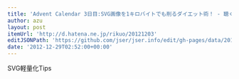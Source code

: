 ```yaml
---
title: 'Advent Calendar 3日目:SVG画像を1キロバイトでも削るダイエット術！ - 聴く耳を持たない(片方しか)'
author: azu
layout: post
itemUrl: 'http://d.hatena.ne.jp/rikuo/20121203'
editJSONPath: 'https://github.com/jser/jser.info/edit/gh-pages/data/2012/12/index.json'
date: '2012-12-29T02:52:00+00:00'
---
```

SVG軽量化Tips
